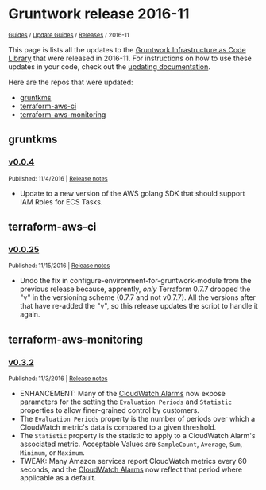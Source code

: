 
# Gruntwork release 2016-11

<p style={{marginTop: "-25px"}}><small><a href="/guides">Guides</a> / <a href="/guides/stay-up-to-date">Update Guides</a> / <a href="/guides/stay-up-to-date/releases">Releases</a> / 2016-11</small></p>

This page is lists all the updates to the [Gruntwork Infrastructure as Code 
Library](https://gruntwork.io/infrastructure-as-code-library/) that were released in 2016-11. For instructions 
on how to use these updates in your code, check out the [updating 
documentation](/guides/working-with-code/using-modules#updating).

Here are the repos that were updated:

- [gruntkms](#gruntkms)
- [terraform-aws-ci](#terraform-aws-ci)
- [terraform-aws-monitoring](#terraform-aws-monitoring)


## gruntkms


### [v0.0.4](https://github.com/gruntwork-io/gruntkms/releases/tag/v0.0.4)

<p style={{marginTop: "-20px", marginBottom: "10px"}}>
  <small>Published: 11/4/2016 | <a href="https://github.com/gruntwork-io/gruntkms/releases/tag/v0.0.4">Release notes</a></small>
</p>

<div style={{"overflow":"hidden","textOverflow":"ellipsis","display":"-webkit-box","WebkitLineClamp":10,"lineClamp":10,"WebkitBoxOrient":"vertical"}}>

  - Update to a new version of the AWS golang SDK that should support IAM Roles for ECS Tasks.


</div>



## terraform-aws-ci


### [v0.0.25](https://github.com/gruntwork-io/terraform-aws-ci/releases/tag/v0.0.25)

<p style={{marginTop: "-20px", marginBottom: "10px"}}>
  <small>Published: 11/15/2016 | <a href="https://github.com/gruntwork-io/terraform-aws-ci/releases/tag/v0.0.25">Release notes</a></small>
</p>

<div style={{"overflow":"hidden","textOverflow":"ellipsis","display":"-webkit-box","WebkitLineClamp":10,"lineClamp":10,"WebkitBoxOrient":"vertical"}}>

  - Undo the fix in configure-environment-for-gruntwork-module from the previous release because, apprently, _only_ Terraform 0.7.7 dropped the &quot;v&quot; in the versioning scheme (0.7.7 and not v0.7.7). All the versions after that have re-added the &quot;v&quot;, so this release updates the script to handle it again.


</div>



## terraform-aws-monitoring


### [v0.3.2](https://github.com/gruntwork-io/terraform-aws-monitoring/releases/tag/v0.3.2)

<p style={{marginTop: "-20px", marginBottom: "10px"}}>
  <small>Published: 11/3/2016 | <a href="https://github.com/gruntwork-io/terraform-aws-monitoring/releases/tag/v0.3.2">Release notes</a></small>
</p>

<div style={{"overflow":"hidden","textOverflow":"ellipsis","display":"-webkit-box","WebkitLineClamp":10,"lineClamp":10,"WebkitBoxOrient":"vertical"}}>

  - ENHANCEMENT: Many of the [CloudWatch Alarms](https://github.com/gruntwork-io/module-aws-monitoring/tree/master/modules/alarms) now expose parameters for the setting the `Evaluation Periods` and `Statistic` properties to allow finer-grained control by customers.
  - The `Evaluation Periods` property is the number of periods over which a CloudWatch metric&apos;s data is compared to a given threshold.
  - The `Statistic` property is the statistic to apply to a CloudWatch Alarm&apos;s associated metric. Acceptable Values are `SampleCount`, `Average`, `Sum`, `Minimum`, or `Maximum`.
- TWEAK: Many Amazon services report CloudWatch metrics every 60 seconds, and the [CloudWatch Alarms](https://github.com/gruntwork-io/module-aws-monitoring/tree/master/modules/alarms) now reflect that period where applicable as a default.


</div>




<!-- ##DOCS-SOURCER-START
{
  "sourcePlugin": "releases",
  "hash": "97ed6f463fec4ab09c0b7869f984e3e5"
}
##DOCS-SOURCER-END -->
